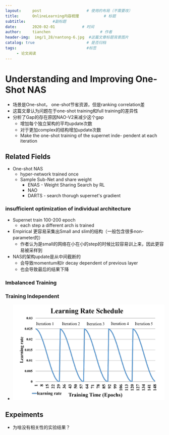 ```yaml
---
layout:     post                    # 使用的布局（不需要改）
title:      OnlineLearning内容梳理           # 标题 
subtitle:            #副标题
date:       2020-02-01            # 时间
author:     tianchen                      # 作者
header-img:  img/1_28/nantong-6.jpg  #这篇文章标题背景图片  
catalog: true                       # 是否归档
tags:                               #标签
     - 论文阅读
---
```


# Understanding and Improving One-Shot NAS

* 场景是One-shot， one-shot节省资源，但是ranking correlation差
* 这篇文章认为问题在于one-shot training和full training的差异性
* 分析了Gap的存在原因NAO-V2来减少这个gap
  * 增加每个独立架构的平均update次数
  * 对于更加complex的结构增加update次数
  * Make the one-shot training of the supernet inde- pendent at each iteration

## Related Fields

* One-shot NAS
  * hyper-network trained once
  * Sample Sub-Net and share weight
    * ENAS - Weight Sharing Search by RL
    * NAO
    * DARTS - search thorugh supernet's gradient

### insufficient optimization of individual architecture
* Supernet train 100-200 epoch 
  * each step a different arch is trained
* Empirical 更容易采集出Small and slim的结构（一般包含很多non-parameter的）
  * 作者认为是small的网络在小在小的step的时候比较容易训上来，因此更容易被采样到
* NAS的架构update是从中间截断的
  * 会导致momentum和lr decay dependent of previous layer
  * 也会导致最后的结果下降

### Imbalanced Training

### Training Independent

* ![](https://github.com/A-suozhang/MyPicBed/raw/master/img/20200201123751.png)

## Expeiments

* 为啥没有相关性的实验结果？